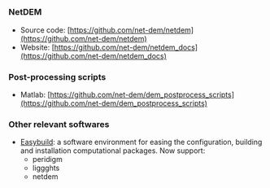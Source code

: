 ##

### NetDEM

- Source code: [https://github.com/net-dem/netdem](https://github.com/net-dem/netdem)
- Website: [https://github.com/net-dem/netdem_docs](https://github.com/net-dem/netdem_docs)

### Post-processing scripts

- Matlab: [https://github.com/net-dem/dem_postprocess_scripts](https://github.com/net-dem/dem_postprocess_scripts)

### Other relevant softwares

- [Easybuild](https://github.com/net-dem/easy_build): a software environment for easing the configuration, building and installation computational packages. Now support:
    - peridigm
    - liggghts
    - netdem